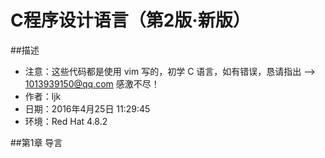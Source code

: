 # C程序设计语言（第2版·新版）

##描述
- 注意：这些代码都是使用 vim 写的，初学 C 语言，如有错误，恳请指出 --> [1013939150@qq.com](mailto:1013939150@qq.com) 感激不尽！
- 作者：ljk
- 日期：2016年4月25日 11:29:45
- 环境：Red Hat 4.8.2

##第1章 导言



